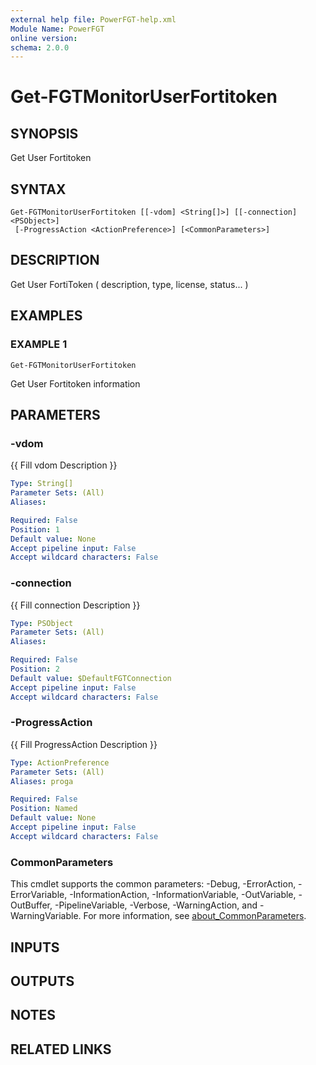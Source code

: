 ```yaml
---
external help file: PowerFGT-help.xml
Module Name: PowerFGT
online version:
schema: 2.0.0
---
```


# Get-FGTMonitorUserFortitoken

## SYNOPSIS
Get User Fortitoken

## SYNTAX

```
Get-FGTMonitorUserFortitoken [[-vdom] <String[]>] [[-connection] <PSObject>]
 [-ProgressAction <ActionPreference>] [<CommonParameters>]
```

## DESCRIPTION
Get User FortiToken ( description, type, license, status...
)

## EXAMPLES

### EXAMPLE 1
```
Get-FGTMonitorUserFortitoken
```

Get User Fortitoken information

## PARAMETERS

### -vdom
{{ Fill vdom Description }}

```yaml
Type: String[]
Parameter Sets: (All)
Aliases:

Required: False
Position: 1
Default value: None
Accept pipeline input: False
Accept wildcard characters: False
```

### -connection
{{ Fill connection Description }}

```yaml
Type: PSObject
Parameter Sets: (All)
Aliases:

Required: False
Position: 2
Default value: $DefaultFGTConnection
Accept pipeline input: False
Accept wildcard characters: False
```

### -ProgressAction
{{ Fill ProgressAction Description }}

```yaml
Type: ActionPreference
Parameter Sets: (All)
Aliases: proga

Required: False
Position: Named
Default value: None
Accept pipeline input: False
Accept wildcard characters: False
```

### CommonParameters
This cmdlet supports the common parameters: -Debug, -ErrorAction, -ErrorVariable, -InformationAction, -InformationVariable, -OutVariable, -OutBuffer, -PipelineVariable, -Verbose, -WarningAction, and -WarningVariable. For more information, see [about_CommonParameters](http://go.microsoft.com/fwlink/?LinkID=113216).

## INPUTS

## OUTPUTS

## NOTES

## RELATED LINKS
